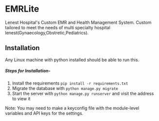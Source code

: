 # EMRLite
Lenest Hospital's Custom EMR and Health Management System.
Custom tailored to meet the needs of multi specialty hospital lenest(Gynaecology,Obstretic,Pediatrics).

## Installation

Any Linux machine with python installed should be able to run this.

##### Steps for Installation-

1. Install the requirements ``pip install -r requirements.txt``
2. Migrate the database with ``python manage.py migrate``
3. Start the server with ``python manage.py runserver`` and visit the address to view it

Note: You may need to make a keyconfig file with the module-level variables and API keys for the settings.

